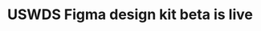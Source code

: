 ---
title: USWDS Figma design kit beta is live
category: Product updates
tags:
 - Product updates
excerpt: Our new official design kit beta contains 42 USWDS components built with USWDS design tokens, using variables and smart layouts. Updates, improvements, and changes will be coming over the next few months.
preview_url: https://www.figma.com/community/file/1440921849343185329/uswds-design-kit-beta
---